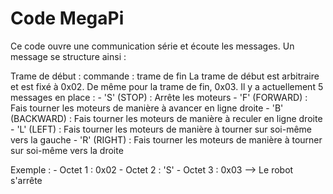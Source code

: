 # Code MegaPi

Ce code ouvre une communication série et écoute les messages.
Un message se structure ainsi :

Trame de début : commande : trame de fin
La trame de début est arbitraire et est fixé à 0x02. De même pour la trame de fin, 0x03.
Il y a actuellement 5 messages en place :
    - 'S' (STOP) : Arrête les moteurs
    - 'F' (FORWARD) : Fais tourner les moteurs de manière à avancer en ligne droite
    - 'B' (BACKWARD) : Fais tourner les moteurs de manière à reculer en ligne droite
    - 'L' (LEFT) : Fais tourner les moteurs de manière à tourner sur soi-même vers la gauche
    - 'R' (RIGHT) : Fais tourner les moteurs de manière à tourner sur soi-même vers la droite

Exemple :
    - Octet 1 : 0x02
    - Octet 2 : 'S'
    - Octet 3 : 0x03
--> Le robot s'arrête